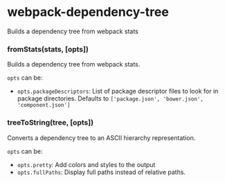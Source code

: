 # webpack-dependency-tree

Builds a dependency tree from webpack stats

### fromStats(stats, [opts])

Builds a dependency tree from webpack stats.

`opts` can be:

  * `opts.packageDescriptors`: List of package descriptor files to look for in package directories. Defaults to `['package.json', 'bower.json', 'component.json']`

### treeToString(tree, [opts])

Converts a dependency tree to an ASCII hierarchy representation.

`opts` can be:

  * `opts.pretty`: Add colors and styles to the output
  * `opts.fullPaths`: Display full paths instead of relative paths.
